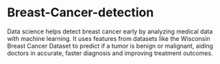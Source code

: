 # Breast-Cancer-detection
Data science helps detect breast cancer early by analyzing medical data with machine learning. It uses features from datasets like the Wisconsin Breast Cancer Dataset to predict if a tumor is benign or malignant, aiding doctors in accurate, faster diagnosis and improving treatment outcomes.
